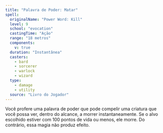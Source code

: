 ```yaml
---
title: "Palavra de Poder: Matar"
spell:
  originalName: "Power Word: Kill"
  level: 9
  school: "evocation"
  castingTime: "Ação"
  range: "18 metros"
  components:
    v: true
  duration: "Instantânea"
  casters:
    - bard
    - sorcerer
    - warlock
    - wizard
  type:
    - damage
    - utility
  source: "Livro do Jogador"
---
```


Você profere uma palavra de poder que pode compelir uma criatura que você possa ver, dentro do alcance, a morrer instantaneamente. Se o alvo escolhido estiver com 100 pontos de vida ou menos, ele morre. Do contrário, essa magia não produz efeito.
